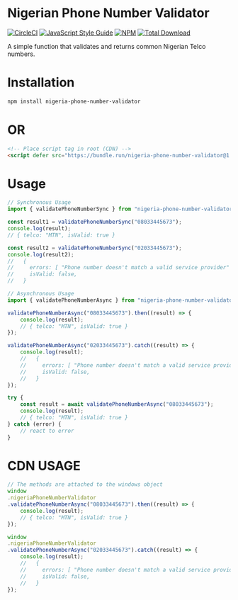 # Nigerian Phone Number Validator

[![CircleCI](https://circleci.com/gh/shaolinmkz/nigeria-phone-number-validator.svg?style=svg&circle-token=ba1736a4c7900623196486e65a8dabf80414efc8)](https://circleci.com/gh/shaolinmkz/nigeria-phone-number-validator) [![JavaScript Style Guide](https://img.shields.io/badge/code_style-standard-brightgreen.svg)](https://standardjs.com) [![NPM](https://img.shields.io/npm/v/nigeria-phone-number-validator.svg)](https://www.npmjs.com/package/nigeria-phone-number-validator) [![Total Download](https://img.shields.io/npm/dt/nigeria-phone-number-validator.svg)](https://www.npmjs.com/package/nigeria-phone-number-validator)

A simple function that validates and returns common Nigerian Telco numbers.

# Installation

```sh
npm install nigeria-phone-number-validator
```

# OR

```html
<!-- Place script tag in root (CDN) -->
<script defer src="https://bundle.run/nigeria-phone-number-validator@1.0.0"></script>
```

# Usage

```js
// Synchronous Usage
import { validatePhoneNumberSync } from "nigeria-phone-number-validator";

const result1 = validatePhoneNumberSync("08033445673");
console.log(result);
// { telco: "MTN", isValid: true }

const result2 = validatePhoneNumberSync("02033445673");
console.log(result2);
//   {
//     errors: [ "Phone number doesn't match a valid service provider" ],
//     isValid: false,
//   }
```

```js
// Asynchronous Usage
import { validatePhoneNumberAsync } from "nigeria-phone-number-validator";

validatePhoneNumberAsync("08033445673").then((result) => {
	console.log(result);
	// { telco: "MTN", isValid: true }
});

validatePhoneNumberAsync("02033445673").catch((result) => {
	console.log(result);
	//   {
	//     errors: [ "Phone number doesn't match a valid service provider" ],
	//     isValid: false,
	//   }
});

try {
	const result = await validatePhoneNumberAsync("08033445673");
	console.log(result);
	// { telco: "MTN", isValid: true }
} catch (error) {
	// react to error
}
```

# CDN USAGE

```js
// The methods are attached to the windows object
window
.nigeriaPhoneNumberValidator
.validatePhoneNumberAsync("08033445673").then((result) => {
	console.log(result);
	// { telco: "MTN", isValid: true }
});

window
.nigeriaPhoneNumberValidator
.validatePhoneNumberAsync("02033445673").catch((result) => {
	console.log(result);
	//   {
	//     errors: [ "Phone number doesn't match a valid service provider" ],
	//     isValid: false,
	//   }
});
```
